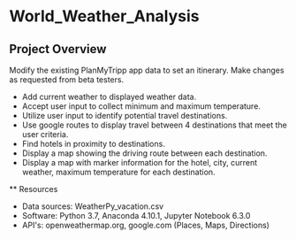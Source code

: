 # World_Weather_Analysis

## Project Overview

Modify the existing PlanMyTripp app data to set an itinerary. Make changes as requested from beta testers.
  - Add current weather to displayed weather data.
  - Accept user input to collect minimum and maximum temperature.
  - Utilize user input to identify potential travel destinations.
  - Use google routes to display travel between 4 destinations that meet the user criteria.
  - Find hotels in proximity to destinations.
  - Display a map showing the driving route between each destination.
  - Display a map with marker information for the hotel, city, current weather, maximum temperature for each destination.

** Resources
  - Data sources: WeatherPy_vacation.csv
  - Software: Python 3.7, Anaconda 4.10.1, Jupyter Notebook 6.3.0
  - API's: openweathermap.org, google.com (Places, Maps, Directions)
